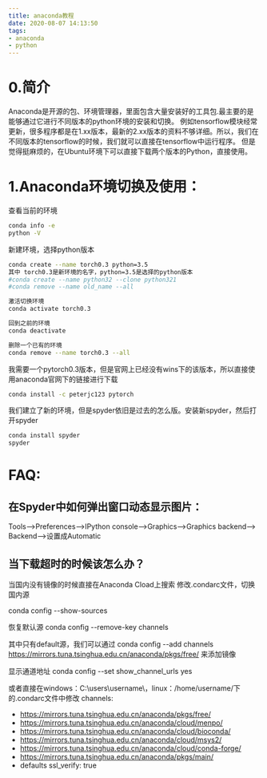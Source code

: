 ```yaml
---
title: anaconda教程
date: 2020-08-07 14:13:50
tags:
- anaconda
- python
---
```

# 0.简介
Anaconda是开源的包、环境管理器，里面包含大量安装好的工具包.最主要的是能够通过它进行不同版本的python环境的安装和切换。
例如tensorflow模块经常更新，很多程序都是在1.xx版本，最新的2.xx版本的资料不够详细。所以，我们在不同版本的tensorflow的时候，我们就可以直接在tensorflow中运行程序。
但是觉得挺麻烦的，在Ubuntu环境下可以直接下载两个版本的Python，直接使用。
# 1.Anaconda环境切换及使用：

查看当前的环境
```bash
conda info -e
python -V
```

新建环境，选择python版本
```bash
conda create --name torch0.3 python=3.5
其中 torch0.3是新环境的名字，python=3.5是选择的python版本
#conda create --name python32 --clone python321
#conda remove --name old_name --all 

激活切换环境
conda activate torch0.3

回到之前的环境
conda deactivate

删除一个已有的环境
conda remove --name torch0.3 --all
```

我需要一个pytorch0.3版本，但是官网上已经没有wins下的该版本，所以直接使用anaconda官网下的链接进行下载
```bash
conda install -c peterjc123 pytorch
```

我们建立了新的环境，但是spyder依旧是过去的怎么版。安装新spyder，然后打开spyder
```bash
conda install spyder
spyder
```

# FAQ:
## 在Spyder中如何弹出窗口动态显示图片：
Tools–>Preferences–>IPython console–>Graphics–>Graphics backend–> Backend–>设置成Automatic

## 当下载超时的时候该怎么办？
当国内没有镜像的时候直接在Anaconda Cload上搜索
修改.condarc文件，切换国内源

conda config --show-sources

恢复默认源
conda config --remove-key channels

其中只有default源，我们可以通过
conda config --add channels https://mirrors.tuna.tsinghua.edu.cn/anaconda/pkgs/free/
来添加镜像

显示通道地址
conda config --set show_channel_urls yes

或者直接在windows：C:\users\username\，linux：/home/username/下的.condarc文件中修改
channels:
  - https://mirrors.tuna.tsinghua.edu.cn/anaconda/pkgs/free/
  - https://mirrors.tuna.tsinghua.edu.cn/anaconda/cloud/menpo/
  - https://mirrors.tuna.tsinghua.edu.cn/anaconda/cloud/bioconda/
  - https://mirrors.tuna.tsinghua.edu.cn/anaconda/cloud/msys2/
  - https://mirrors.tuna.tsinghua.edu.cn/anaconda/cloud/conda-forge/
  - https://mirrors.tuna.tsinghua.edu.cn/anaconda/pkgs/main/
  - defaults
ssl_verify: true


